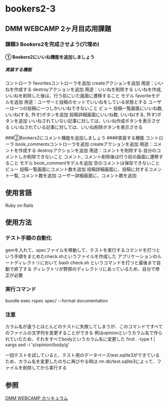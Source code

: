 # bookers2-3
## DMM WEBCAMP 2ヶ月目応用課題

### 課題3 Bookers2を完成させよう(穴埋め)
#### ① Bookers2にいいね機能を追加しましょう
##### 実装する機能
コントローラ
favoritesコントローラを追加
createアクションを追加
用途：いいねを作成する
destroyアクションを追加
用途：いいねを削除する
いいねを作成, いいねを削除した後は、行う前にいた画面に遷移すること
モデル
favoriteモデルを追加
用途：ユーザーと投稿のセットでいいねをしている状態とする
ユーザーは一つの投稿に一つしかいいねできないこと
ビュー
投稿一覧画面にいいね数, いいね(する, 外す)ボタンを追加
投稿詳細画面にいいね数, いいね(する, 外す)ボタンを追加
いいねされていない記事に対しては、いいね作成ボタンを表示させる
いいねされている記事に対しては、いいね削除ボタンを表示させる

###②Bookers2にコメント機能を追加しましょう
####実装する機能
コントローラ
book_commentsコントローラを追加
createアクションを追加
用途：コメントを作成する
destroyアクションを追加
用途：コメントを削除する
自分のコメントしか削除できないこと
コメント, コメント削除後は行う前の画面に遷移すること
モデル
book_commentモデルを追加 空のコメントは保存できないこと
ビュー
投稿一覧画面にコメント数を追加
投稿詳細画面に、投稿に対するコメント一覧, コメント数を追加
ユーザー詳細画面に、コメント数を追加

## 使用言語
Ruby on Rails

## 使用方法
### テスト手順の自動化
gemを入れて、specファイルを移動して、テストを実行するコマンドを打つという手順をまとめたcheck.shというファイルを作成した
アプリケーションのルートディレクトリにおいて
bash check.sh
というコマンドを打つと最後まで自動で終了する
ディレクトリが野原のディレクトリにあっているため、自分で修正が必要

### 実行コマンド
bundle exec rspec spec/ --format documentation

### 注意
カラム名が違うとほとんどのテストに失敗してしまうが、このコマンドですべてのファイルの文字列を変更することができる
例はopinionというカラム名で作られていたため、それをすべてbodyというカラム名に変更した
find . -type f | xargs sed -i 's/opinion/body/g'

一回テストを試していると、テスト用のデータベースtest.sqlite3ができているため、カラム名を変更したのちに再びやる時は
rm db/test.sqlite3によって、ファイルを削除してから実行する


## 参照
[DMM WEBCAMP カリキュラム](https://web-camp.online/lesson/curriculums)

